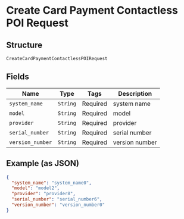 
# Create Card Payment Contactless POI Request

## Structure

`CreateCardPaymentContactlessPOIRequest`

## Fields

| Name | Type | Tags | Description |
|  --- | --- | --- | --- |
| `system_name` | `String` | Required | system name |
| `model` | `String` | Required | model |
| `provider` | `String` | Required | provider |
| `serial_number` | `String` | Required | serial number |
| `version_number` | `String` | Required | version number |

## Example (as JSON)

```json
{
  "system_name": "system_name0",
  "model": "model2",
  "provider": "provider8",
  "serial_number": "serial_number6",
  "version_number": "version_number0"
}
```

